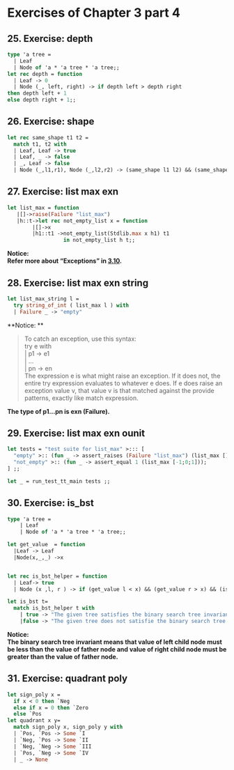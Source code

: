 # Exercises of Chapter 3 part 4 
## 25. Exercise: depth 
```Ocaml
type 'a tree =
  | Leaf
  | Node of 'a * 'a tree * 'a tree;;
let rec depth = function
  | Leaf -> 0
  | Node (_, left, right) -> if depth left > depth right 
then depth left + 1 
else depth right + 1;;
```
## 26. Exercise: shape
```Ocaml
let rec same_shape t1 t2 =
  match t1, t2 with
  | Leaf, Leaf -> true
  | Leaf, _ -> false
  | _, Leaf -> false
  | Node (_,l1,r1), Node (_,l2,r2) -> (same_shape l1 l2) && (same_shape r1 r2)
```
## 27. Exercise: list max exn
```Ocaml
let list_max = function
   |[]->raise(Failure "list_max")
   |h::t->let rec not_empty_list x = function
        |[]->x
        |h1::t1 ->not_empty_list(Stdlib.max x h1) t1
                  in not_empty_list h t;;
```
**Notice:  
Refer more about “Exceptions” in [3.10](https://cs3110.github.io/textbook/chapters/data/exceptions.html).**
## 28. Exercise: list max exn string 
```Ocaml
let list_max_string l =
  try string_of_int ( list_max l ) with
  | Failure _ -> "empty"
```
**Notice:  **
> To catch an exception, use this syntax:  
>try e with  
>| p1 -> e1  
>| ...  
>| pn -> en  
> The expression e is what might raise an exception. If it does not, the entire try expression evaluates to whatever e does. If e does raise an exception value v, that value v is that matched against the provide patterns, exactly like match expression.  

**The type of p1…pn is exn (Failure).**
## 29. Exercise: list max exn ounit 
```Ocaml
let tests = "test suite for list_max" >::: [
  "empty" >:: (fun _ -> assert_raises (Failure "list_max") (list_max []);
  "not_empty" >:: (fun _ -> assert_equal 1 (list_max [-1;0;1]));
] ;;

let _ = run_test_tt_main tests ;;
```
## 30. Exercise: is_bst
```Ocaml
type 'a tree =
    | Leaf
    | Node of 'a * 'a tree * 'a tree;;

let get_value  = function
  |Leaf -> Leaf 
  |Node(x,_,_) ->x


let rec is_bst_helper = function
  | Leaf-> true
  | Node (x ,l, r ) -> if (get_value l < x) && (get_value r > x) && (is_bst_helper l) && is_bst_helper r then true else false

let is_bst t= 
  match is_bst_helper t with
    | true -> "The given tree satisfies the binary search tree invariant"
    |false -> "The given tree does not satisfie the binary search tree invariant"
```
**Notice:  
The binary search tree invariant means that value of left child node must be less than the value of father node and value of right child node must be greater than the value of father node.**
## 31. Exercise: quadrant poly
```Ocaml
let sign_poly x =
  if x < 0 then `Neg
  else if x = 0 then `Zero
  else `Pos
let quadrant x y=
  match sign_poly x, sign_poly y with
  | `Pos, `Pos -> Some `I
  | `Neg, `Pos -> Some `II
  | `Neg, `Neg -> Some `III
  | `Pos, `Neg -> Some `IV
  | _ -> None
```
